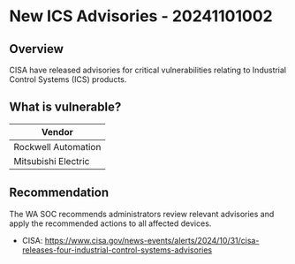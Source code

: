 # New ICS Advisories - 20241101002

## Overview

CISA have released advisories for critical vulnerabilities relating to Industrial Control Systems (ICS) products.

## What is vulnerable?

| Vendor              |
| ------------------- |
| Rockwell Automation |
| Mitsubishi Electric |

## Recommendation

The WA SOC recommends administrators review relevant advisories and apply the recommended actions to all affected devices.

- CISA: <https://www.cisa.gov/news-events/alerts/2024/10/31/cisa-releases-four-industrial-control-systems-advisories>
